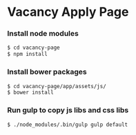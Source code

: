 # Vacancy Apply Page

### Install node modules

```sh
$ cd vacancy-page
$ npm install
```

### Install bower packages

```sh
$ cd vacancy-page/app/assets/js/
$ bower install
```

### Run gulp to copy js libs and css libs
```sh
$ ./node_modules/.bin/gulp gulp default
```